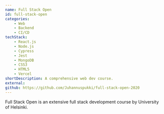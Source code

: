 ```yaml
---
name: Full Stack Open
id: full-stack-open
categories:
    - Web
    - Backend
    - CI/CD
techStack:
    - React.js
    - Node.js
    - Cypress
    - Jest
    - MongoDB
    - CSS3
    - HTML5
    - Vercel
shortDescription: A comprehensive web dev course.
external:
github: https://github.com/Juhannuspukki/full-stack-open-2020
---
```


Full Stack Open is an extensive full stack development course by University of Helsinki.